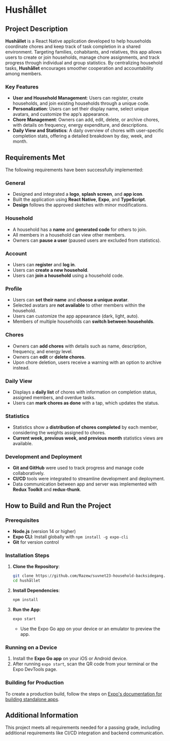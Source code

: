 # Hushållet

## Project Description

**Hushållet** is a React Native application developed to help households coordinate chores and keep track of task completion in a shared environment. Targeting families, cohabitants, and relatives, this app allows users to create or join households, manage chore assignments, and track progress through individual and group statistics. By centralizing household tasks, **Hushållet** encourages smoother cooperation and accountability among members.

### Key Features

- **User and Household Management**: Users can register, create households, and join existing households through a unique code.
- **Personalization**: Users can set their display name, select unique avatars, and customize the app’s appearance.
- **Chore Management**: Owners can add, edit, delete, or archive chores, with details on frequency, energy expenditure, and descriptions.
- **Daily View and Statistics**: A daily overview of chores with user-specific completion stats, offering a detailed breakdown by day, week, and month.

## Requirements Met

The following requirements have been successfully implemented:

### General

- Designed and integrated a **logo**, **splash screen**, and **app icon**.
- Built the application using **React Native**, **Expo**, and **TypeScript**.
- **Design** follows the approved sketches with minor modifications.

### Household

- A household has a **name** and **generated code** for others to join.
- All members in a household can view other members.
- Owners can **pause a user** (paused users are excluded from statistics).

### Account

- Users can **register** and **log in**.
- Users can **create a new household**.
- Users can **join a household** using a household code.

### Profile

- Users can **set their name** and **choose a unique avatar**.
- Selected avatars are **not available** to other members within the household.
- Users can customize the app appearance (dark, light, auto).
- Members of multiple households can **switch between households**.

### Chores

- Owners can **add chores** with details such as name, description, frequency, and energy level.
- Owners can **edit** or **delete chores**.
- Upon chore deletion, users receive a warning with an option to archive instead.

### Daily View

- Displays a **daily list** of chores with information on completion status, assigned members, and overdue tasks.
- Users can **mark chores as done** with a tap, which updates the status.

### Statistics

- Statistics show a **distribution of chores completed** by each member, considering the weights assigned to chores.
- **Current week, previous week, and previous month** statistics views are available.

### Development and Deployment

- **Git and GitHub** were used to track progress and manage code collaboratively.
- **CI/CD** tools were integrated to streamline development and deployment.
- Data communication between app and server was implemented with **Redux Toolkit** and **redux-thunk**.

## How to Build and Run the Project

### Prerequisites

- **Node.js** (version 14 or higher)
- **Expo CLI**: Install globally with `npm install -g expo-cli`
- **Git** for version control

### Installation Steps

1. **Clone the Repository**:
   ```bash
   git clone https://github.com/Razew/suvnet23-household-backsidegang.git
   cd hushållet
   ```
2. **Install Dependencies**:

   ```bash
   npm install
   ```

3. **Run the App**:
   ```bash
   expo start
   ```
   - Use the Expo Go app on your device or an emulator to preview the app.

### Running on a Device

1. Install the **Expo Go app** on your iOS or Android device.
2. After running `expo start`, scan the QR code from your terminal or the Expo DevTools page.

### Building for Production

To create a production build, follow the steps on [Expo's documentation for building standalone apps](https://docs.expo.dev/distribution/building-standalone-apps/).

## Additional Information

This project meets all requirements needed for a passing grade, including additional requirements like CI/CD integration and backend communication.

